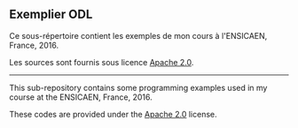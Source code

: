 ## Exemplier ODL ##
                                             
Ce sous-répertoire contient les exemples de mon cours à l'ENSICAEN, France, 2016. 
                                             
Les sources sont fournis sous licence [Apache 2.0](http://www.apache.org/licenses/LICENSE-2.0).

---- 
                                             
This sub-repository contains some programming examples used in my course at the ENSICAEN, France, 2016.
                                             
These codes are provided under the [Apache 2.0](http://www.apache.org/licenses/LICENSE-2.0) license.
